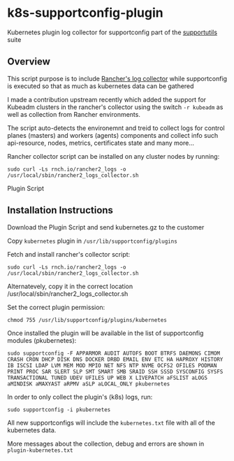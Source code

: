 # k8s-supportconfig-plugin

Kubernetes plugin log collector for supportconfig part of the [supportutils](https://github.com/openSUSE/supportutils) suite

## Overview
This script purpose is to include [Rancher's log collector](https://github.com/rancherlabs/support-tools/tree/master/collection/rancher/v2.x/logs-collector) while supportconfig is executed so that as much as kubernetes data can be gathered

I made a contribution upstream recently which added the support for Kubeadm clusters in the rancher's collector using the switch `-r kubeadm` as well as collection from Rancher environments.

The script auto-detects the environemnt and treid to collect logs for control planes (masters) and workers (agents) components and collect info such api-resource, nodes, metrics, certificates state and many more...

Rancher collector script can be installed on any cluster nodes by running:

`sudo curl -Ls rnch.io/rancher2_logs -o /usr/local/sbin/rancher2_logs_collector.sh`

Plugin Script


## Installation Instructions

Download the Plugin Script and send kubernetes.gz to the customer

Copy `kubernetes` plugin in `/usr/lib/supportconfig/plugins`

Fetch and install rancher's collector script: 

`sudo curl -Ls rnch.io/rancher2_logs -o /usr/local/sbin/rancher2_logs_collector.sh`

Alternatevely, copy it in the correct location /usr/local/sbin/rancher2_logs_collector.sh

Set the correct plugin permission:

`chmod 755 /usr/lib/supportconfig/plugins/kubernetes`

Once installed the plugin will be available in the list of supportconfig modules (pkubernetes):

`sudo supportconfig -F
APPARMOR AUDIT AUTOFS BOOT BTRFS DAEMONS CIMOM CRASH CRON DHCP DISK DNS DOCKER DRBD EMAIL ENV ETC HA HAPROXY HISTORY IB ISCSI LDAP LVM MEM MOD MPIO NET NFS NTP NVME OCFS2 OFILES PODMAN PRINT PROC SAR SLERT SLP SMT SMART SMB SRAID SSH SSSD SYSCONFIG SYSFS TRANSACTIONAL TUNED UDEV UFILES UP WEB X LIVEPATCH aFSLIST aLOGS aMINDISK aMAXYAST aRPMV aSLP aLOCAL_ONLY pkubernetes`

In order to only collect the plugin's (k8s) logs, run:

`sudo supportconfig -i pkubernetes`

All new supportconfigs will include the `kubernetes.txt` file with all of the kubernetes data.

More messages about the collection, debug and errors are shown in `plugin-kubernetes.txt`
